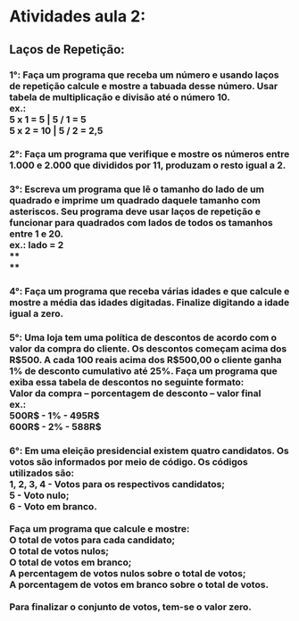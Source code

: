 # Atividades aula 2:

## Laços de Repetição:

<h3>
1°: Faça um programa que receba um número e usando laços de repetição calcule e mostre a tabuada desse número. Usar tabela de multiplicação e divisão até o número 10.<br>
ex.:<br>
5 x 1 = 5 | 5 / 1 = 5 <br>  
5 x 2 = 10 | 5 / 2 = 2,5

<h3>
2°: Faça um programa que verifique e mostre os números entre 1.000 e 2.000 que divididos por 11, produzam o resto igual a 2.

<h3>
3°: Escreva um programa que lê o tamanho do lado de um quadrado e imprime um quadrado daquele tamanho com asteriscos. Seu programa deve usar laços de repetição e funcionar para quadrados com lados de todos os tamanhos entre 1 e 20.<br>
ex.: lado = 2<br>
**<br>
**


<h3>
4°: Faça um programa que receba várias idades e que calcule e mostre a média das idades digitadas. Finalize digitando a idade igual a zero.

<h3>
5°: Uma loja tem uma política de descontos de acordo com o valor da compra do cliente. Os descontos começam acima dos R$500. A cada 100 reais acima dos R$500,00 o cliente ganha 1% de desconto cumulativo até 25%.              
Faça um programa que exiba essa tabela de descontos no seguinte formato:  <br>                                
Valor da compra – porcentagem de desconto – valor final<br>
ex.:<br>
500R$ - 1% - 495R$<br>
600R$ - 2% - 588R$

<h3>
6°: Em uma eleição presidencial existem quatro candidatos. Os votos são informados por meio de código. Os códigos utilizados são:<br> 
1, 2, 3, 4 - Votos para os respectivos candidatos;<br>
5 - Voto nulo;<br>
6 - Voto em branco.<br><br>
Faça um programa que calcule e mostre:<br>
O total de votos para cada candidato;<br>
O total de votos nulos;<br>
O total de votos em branco;<br>
A percentagem de votos nulos sobre o total de votos;<br>
A porcentagem de votos em branco sobre o total de votos.<br><br>
Para finalizar o conjunto de votos, tem-se o valor zero.  